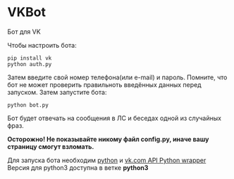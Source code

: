 # VKBot

Бот для VK

Чтобы настроить бота:
```
pip install vk
python auth.py
```

Затем введите свой номер телефона(или e-mail) и пароль. Помните, что бот не может проверить правильноть введённых данных перед запуском.
Затем запустите бота:

```
python bot.py
```

Бот будет отвечать на сообщения в ЛС и беседах одной из случайных фраз.

**Осторожно! Не показывайте никому файл config.py, иначе вашу страницу смогут взломать.**

Для запуска бота необходим [python](python.org) и [vk.com API Python wrapper](https://pypi.python.org/pypi/vk/2.0.2)
Версия для python3 доступна в ветке **python3**
